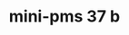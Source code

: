 ---
layout: post
title:  "mini-pms 37 b"
categories: PMS
layout : single
toc : true 
toc_sticky : true
---